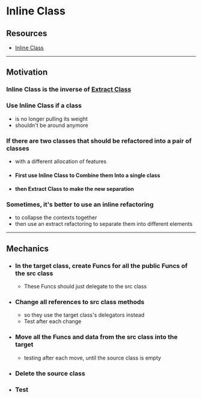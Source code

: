 # Inline Class


## Resources

- [Inline Class](https://memberservices.informit.com/my_account/webedition/9780135425664/html/inlineclass.html)


---
## Motivation

### Inline Class is the inverse of [Extract Class](https://memberservices.informit.com/my_account/webedition/9780135425664/html/extractclass.html)

### Use Inline Class if a class 
- is no longer pulling its weight
- shouldn't be around anymore

### If there are two classes that should be refactored into a pair of classes 
- with a different allocation of features

- #### First use Inline Class to Combine them Into a single class

- #### then Extract Class to make the new separation

### Sometimes, it's better to use an inline refactoring 
- to collapse the contexts together  
- then use an extract refactoring to separate them into different elements 


---
## Mechanics

- ### In the target class, create Funcs for all the public Funcs of the src class 
  - These Funcs should just delegate to the src class

- ### Change all references to src class methods 
  - so they use the target class's delegators instead
  - Test after each change 

- ### Move all the Funcs and data from the src class into the target
  - testing after each move, until the source class is empty 

- ### Delete the source class 

- ### Test